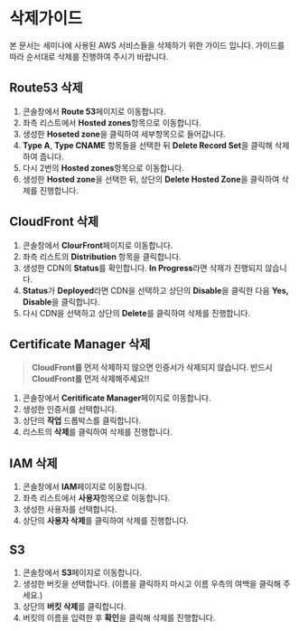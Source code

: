 # 삭제가이드
본 문서는 세미나에 사용된 AWS 서비스들을 삭제하기 위한 가이드 입니다. 가이드를 따라 순서대로 삭제를 진행하여 주시기 바랍니다.

## Route53 삭제
1. 콘솔창에서 **Route 53**페이지로 이동합니다.
2. 좌측 리스트에서 **Hosted zones**항목으로 이동합니다.
3. 생성한 **Hoseted zone**을 클릭하여 세부항목으로 들어갑니다.
4. **Type A**, **Type CNAME** 항목들을 선택한 뒤 **Delete Record Set**을 클릭해 삭제하여 줍니다.
5. 다시 2번의 **Hosted zones**항목으로 이동합니다.
6. 생성한 **Hosted zone**을 선택한 뒤, 상단의 **Delete Hosted Zone**을 클릭하여 삭제를 진행합니다.

## CloudFront 삭제
1. 콘솔창에서 **ClourFront**페이지로 이동합니다.
2. 좌측 리스트의 **Distribution** 항목을 클릭합니다.
3. 생성한 CDN의 **Status**를 확인합니다. **In Progress**라면 삭제가 진행되지 않습니다.
4. **Status**가 **Deployed**라면 CDN을 선택하고 상단의 **Disable**을 클릭한 다음 **Yes, Disable**을 클릭합니다.
5. 다시 CDN을 선택하고 상단의 **Delete**를 클릭하여 삭제를 진행합니다.

## Certificate Manager 삭제
>**CloudFront를 먼저 삭제하지 않으면 인증서가 삭제되지 않습니다. 반드시 CloudFront를 먼저 삭제해주세요!!**
1. 콘솔창에서 **Ceritificate Manager**페이지로 이동합니다.
2. 생성한 인증서를 선택합니다.
3. 상단의 **작업** 드롭박스를 클릭합니다.
4. 리스트의 **삭제**를 클릭하여 삭제를 진행합니다.

## IAM 삭제
1. 콘솔창에서 **IAM**페이지로 이동합니다.
2. 좌측 리스트에서 **사용자**항목으로 이동합니다.
3. 생성한 사용자를 선택합니다.
4. 상단의 **사용자 삭제**를 클릭하여 삭제를 진행합니다.

## S3
1. 콘솔창에서 **S3**페이지로 이동합니다.
2. 생성한 버킷을 선택합니다. (이름을 클릭하지 마시고 이름 우측의 여백을 클릭해 주세요.)
3. 상단의 **버킷 삭제**를 클릭합니다.
4. 버킷의 이름을 입력한 후 **확인**을 클릭해 삭제를 진행합니다.

